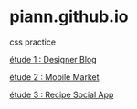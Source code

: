 # piann.github.io
css practice

[étude 1 : Designer Blog](project1.html)

[étude 2 : Mobile Market](project2.html)

[étude 3 : Recipe Social App](project3.html)
